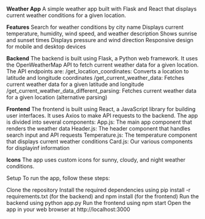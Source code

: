 **Weather App**
A simple weather app built with Flask and React that displays current weather conditions for a given location.

**Features**
Search for weather conditions by city name
Displays current temperature, humidity, wind speed, and weather description
Shows sunrise and sunset times
Displays pressure and wind direction
Responsive design for mobile and desktop devices

**Backend**
The backend is built using Flask, a Python web framework. It uses the OpenWeatherMap API to fetch current weather data for a given location. The API endpoints are:
  /get_location_coordinates: Converts a location to latitude and longitude coordinates
  /get_current_weather_data: Fetches current weather data for a given latitude and longitude
  /get_current_weather_data_different_parsing: Fetches current weather data for a given location (alternative parsing)

**Frontend**
The frontend is built using React, a JavaScript library for building user interfaces. It uses Axios to make API requests to the backend. The app is divided into several components:
App.js: The main app component that renders the weather data
Header.js: The header component that handles search input and API requests
Temperature.js: The temperature component that displays current weather conditions
Card.js: Our various components for displayinf information

**Icons**
The app uses custom icons for sunny, cloudy, and night weather conditions.

Setup
To run the app, follow these steps:

Clone the repository
Install the required dependencies using pip install -r requirements.txt (for the backend) and npm install (for the frontend)
Run the backend using python app.py
Run the frontend using npm start
Open the app in your web browser at http://localhost:3000
